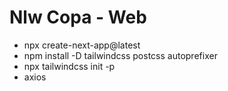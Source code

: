 # Nlw Copa - Web

- npx create-next-app@latest
- npm install -D tailwindcss postcss autoprefixer
- npx tailwindcss init -p
- axios